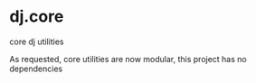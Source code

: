 dj.core
=======

core dj utilities

As requested, core utilities are now modular, this project has no dependencies